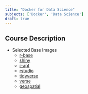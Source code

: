 ```yaml
---
title: "Docker for Data Science"
subjects: ['Docker', 'Data Science']
draft: true
---
```


## Course Description

<!--
https://www.jimhester.com/2017/10/13/docker/
-->

- Selected Base Images
	- [r-base](https://hub.docker.com/_/r-base/)
	- [shiny](https://hub.docker.com/r/rocker/shiny)
	- [r-apt](https://hub.docker.com/r/rocker/r-apt) <!-- Set up for installing binary packages from CRAN using apt? -->
	- [rstudio](https://hub.docker.com/r/rocker/rstudio)
	- [tidyverse](https://hub.docker.com/r/rocker/tidyverse)
	- [verse](https://hub.docker.com/r/rocker/verse)
	- [geospatial](https://hub.docker.com/r/rocker/geospatial)
